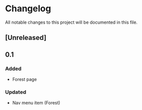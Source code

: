 # Changelog
All notable changes to this project will be documented in this file.

## [Unreleased]

## 0.1
### Added
- Forest page

### Updated

- Nav menu item (Forest)
